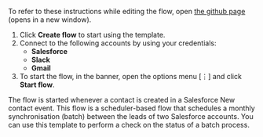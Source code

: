 To refer to these instructions while editing the flow, open [the github page](https://github.com/ot4i/app-connect-templates/tree/master/resources/markdown/?_instructions.md) (opens in a new window).

1. Click **Create flow** to start using the template.
2. Connect to the following accounts by using your credentials:
   - **Salesforce** 
   - **Slack**
   - **Gmail**
3. To start the flow, in the banner, open the options menu [⋮] and click **Start flow**.

The flow is started whenever a contact is created in a Salesforce New contact event.
This flow is a scheduler-based flow that schedules a monthly synchronisation (batch) between the leads of two Salesforce accounts. You can use this template to perform a check on the status of a batch process.